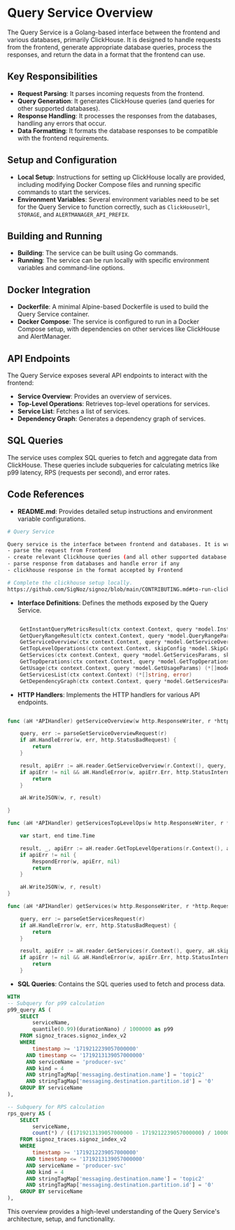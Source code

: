 # Query Service Overview

The Query Service is a Golang-based interface between the frontend and various databases, primarily ClickHouse. It is designed to handle requests from the frontend, generate appropriate database queries, process the responses, and return the data in a format that the frontend can use.

## Key Responsibilities
- **Request Parsing**: It parses incoming requests from the frontend.
- **Query Generation**: It generates ClickHouse queries (and queries for other supported databases).
- **Response Handling**: It processes the responses from the databases, handling any errors that occur.
- **Data Formatting**: It formats the database responses to be compatible with the frontend requirements.

## Setup and Configuration
- **Local Setup**: Instructions for setting up ClickHouse locally are provided, including modifying Docker Compose files and running specific commands to start the services.
- **Environment Variables**: Several environment variables need to be set for the Query Service to function correctly, such as `ClickHouseUrl`, `STORAGE`, and `ALERTMANAGER_API_PREFIX`.

## Building and Running
- **Building**: The service can be built using Go commands.
- **Running**: The service can be run locally with specific environment variables and command-line options.

## Docker Integration
- **Dockerfile**: A minimal Alpine-based Dockerfile is used to build the Query Service container.
- **Docker Compose**: The service is configured to run in a Docker Compose setup, with dependencies on other services like ClickHouse and AlertManager.

## API Endpoints
The Query Service exposes several API endpoints to interact with the frontend:
- **Service Overview**: Provides an overview of services.
- **Top-Level Operations**: Retrieves top-level operations for services.
- **Service List**: Fetches a list of services.
- **Dependency Graph**: Generates a dependency graph of services.

## SQL Queries
The service uses complex SQL queries to fetch and aggregate data from ClickHouse. These queries include subqueries for calculating metrics like p99 latency, RPS (requests per second), and error rates.

## Code References
- **README.md**: Provides detailed setup instructions and environment variable configurations.
```bash
# Query Service

Query service is the interface between frontend and databases. It is written in **Golang**. It will have modules for all supported databases. Query service is responsible to:
- parse the request from Frontend
- create relevant Clickhouse queries (and all other supported database queries)
- parse response from databases and handle error if any
- clickhouse response in the format accepted by Frontend

# Complete the clickhouse setup locally.
https://github.com/SigNoz/signoz/blob/main/CONTRIBUTING.md#to-run-clickhouse-setup-recommended-for-local-development
```


- **Interface Definitions**: Defines the methods exposed by the Query Service.
```go

	GetInstantQueryMetricsResult(ctx context.Context, query *model.InstantQueryMetricsParams) (*promql.Result, *stats.QueryStats, *model.ApiError)
	GetQueryRangeResult(ctx context.Context, query *model.QueryRangeParams) (*promql.Result, *stats.QueryStats, *model.ApiError)
	GetServiceOverview(ctx context.Context, query *model.GetServiceOverviewParams, skipConfig *model.SkipConfig) (*[]model.ServiceOverviewItem, *model.ApiError)
	GetTopLevelOperations(ctx context.Context, skipConfig *model.SkipConfig, start, end time.Time) (*map[string][]string, *map[string][]string, *model.ApiError)
	GetServices(ctx context.Context, query *model.GetServicesParams, skipConfig *model.SkipConfig) (*[]model.ServiceItem, *model.ApiError)
	GetTopOperations(ctx context.Context, query *model.GetTopOperationsParams) (*[]model.TopOperationsItem, *model.ApiError)
	GetUsage(ctx context.Context, query *model.GetUsageParams) (*[]model.UsageItem, error)
	GetServicesList(ctx context.Context) (*[]string, error)
	GetDependencyGraph(ctx context.Context, query *model.GetServicesParams) (*[]model.ServiceMapDependencyResponseItem, error)
```


- **HTTP Handlers**: Implements the HTTP handlers for various API endpoints.
```go

func (aH *APIHandler) getServiceOverview(w http.ResponseWriter, r *http.Request) {

	query, err := parseGetServiceOverviewRequest(r)
	if aH.HandleError(w, err, http.StatusBadRequest) {
		return
	}

	result, apiErr := aH.reader.GetServiceOverview(r.Context(), query, aH.skipConfig)
	if apiErr != nil && aH.HandleError(w, apiErr.Err, http.StatusInternalServerError) {
		return
	}

	aH.WriteJSON(w, r, result)

}

func (aH *APIHandler) getServicesTopLevelOps(w http.ResponseWriter, r *http.Request) {

	var start, end time.Time

	result, _, apiErr := aH.reader.GetTopLevelOperations(r.Context(), aH.skipConfig, start, end)
	if apiErr != nil {
		RespondError(w, apiErr, nil)
		return
	}

	aH.WriteJSON(w, r, result)
}

func (aH *APIHandler) getServices(w http.ResponseWriter, r *http.Request) {

	query, err := parseGetServicesRequest(r)
	if aH.HandleError(w, err, http.StatusBadRequest) {
		return
	}

	result, apiErr := aH.reader.GetServices(r.Context(), query, aH.skipConfig)
	if apiErr != nil && aH.HandleError(w, apiErr.Err, http.StatusInternalServerError) {
		return
	}
```


- **SQL Queries**: Contains the SQL queries used to fetch and process data.
```SQL
WITH
-- Subquery for p99 calculation
p99_query AS (
    SELECT
        serviceName,
        quantile(0.99)(durationNano) / 1000000 as p99
    FROM signoz_traces.signoz_index_v2
    WHERE
        timestamp >= '1719212239057000000'
      AND timestamp <= '1719213139057000000'
      AND serviceName = 'producer-svc'
      AND kind = 4
      AND stringTagMap['messaging.destination.name'] = 'topic2'
      AND stringTagMap['messaging.destination.partition.id'] = '0'
    GROUP BY serviceName
),

-- Subquery for RPS calculation
rps_query AS (
    SELECT
        serviceName,
        count(*) / ((1719213139057000000 - 1719212239057000000) / 1000000000) as rps  -- Convert nanoseconds to seconds
    FROM signoz_traces.signoz_index_v2
    WHERE
        timestamp >= '1719212239057000000'
      AND timestamp <= '1719213139057000000'
      AND serviceName = 'producer-svc'
      AND kind = 4
      AND stringTagMap['messaging.destination.name'] = 'topic2'
      AND stringTagMap['messaging.destination.partition.id'] = '0'
    GROUP BY serviceName
),
```
This overview provides a high-level understanding of the Query Service's architecture, setup, and functionality.
